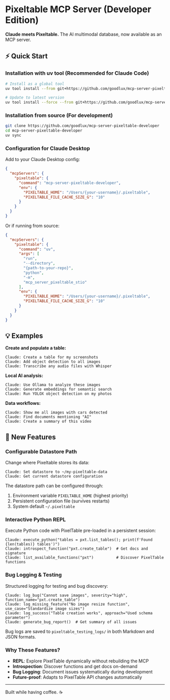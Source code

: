 # Pixeltable MCP Server (Developer Edition)

**Claude meets Pixeltable.** The AI multimodal database, now available as an MCP server.

## ⚡ Quick Start

### Installation with uv tool (Recommended for Claude Code)

```bash
# Install as a global tool
uv tool install --from git+https://github.com/goodlux/mcp-server-pixeltable-developer.git mcp-server-pixeltable-developer

# Update to latest version
uv tool install --force --from git+https://github.com/goodlux/mcp-server-pixeltable-developer.git mcp-server-pixeltable-developer
```

### Installation from source (For development)

```bash
git clone https://github.com/goodlux/mcp-server-pixeltable-developer
cd mcp-server-pixeltable-developer
uv sync
```

### Configuration for Claude Desktop

Add to your Claude Desktop config:

```json
{
  "mcpServers": {
    "pixeltable": {
      "command": "mcp-server-pixeltable-developer",
      "env": {
        "PIXELTABLE_HOME": "/Users/{your-username}/.pixeltable",
        "PIXELTABLE_FILE_CACHE_SIZE_G": "10"
      }
    }
  }
}
```

Or if running from source:

```json
{
  "mcpServers": {
    "pixeltable": {
      "command": "uv",
      "args": [
        "run",
        "--directory",
        "{path-to-your-repo}",
        "python",
        "-m",
        "mcp_server_pixeltable_stio"
      ],
      "env": {
        "PIXELTABLE_HOME": "/Users/{your-username}/.pixeltable",
        "PIXELTABLE_FILE_CACHE_SIZE_G": "10"
      }
    }
  }
}
```

## 💡 Examples

**Create and populate a table:**
```
Claude: Create a table for my screenshots
Claude: Add object detection to all images
Claude: Transcribe any audio files with Whisper
```

**Local AI analysis:**
```
Claude: Use Ollama to analyze these images
Claude: Generate embeddings for semantic search
Claude: Run YOLOX object detection on my photos
```

**Data workflows:**
```
Claude: Show me all images with cars detected
Claude: Find documents mentioning "AI"
Claude: Create a summary of this video
```

## 🚀 New Features

### Configurable Datastore Path
Change where Pixeltable stores its data:
```
Claude: Set datastore to ~/my-pixeltable-data
Claude: Get current datastore configuration
```

The datastore path can be configured through:
1. Environment variable `PIXELTABLE_HOME` (highest priority)
2. Persistent configuration file (survives restarts)
3. System default `~/.pixeltable`

### Interactive Python REPL
Execute Python code with PixelTable pre-loaded in a persistent session:

```
Claude: execute_python("tables = pxt.list_tables(); print(f'Found {len(tables)} tables')")
Claude: introspect_function("pxt.create_table")  # Get docs and signature
Claude: list_available_functions("pxt")          # Discover PixelTable functions
```

### Bug Logging & Testing
Structured logging for testing and bug discovery:

```
Claude: log_bug("Cannot save images", severity="high", function_name="pxt.create_table")
Claude: log_missing_feature("No image resize function", use_case="Standardize image sizes")
Claude: log_success("Table creation works", approach="Used schema parameter")
Claude: generate_bug_report()  # Get summary of all issues
```

Bug logs are saved to `pixeltable_testing_logs/` in both Markdown and JSON formats.

### Why These Features?
- **REPL**: Explore PixelTable dynamically without rebuilding the MCP
- **Introspection**: Discover functions and get docs on-demand
- **Bug Logging**: Document issues systematically during development
- **Future-proof**: Adapts to PixelTable API changes automatically

---

Built while having coffee. ☕